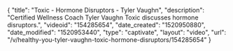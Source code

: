 {
    "title": "Toxic - Hormone Disruptors - Tyler Vaughn",
    "description": "Certified Wellness Coach Tyler Vaughn Toxic discusses hormone disruptors.",
    "videoid": "154285654",
    "date_created": "1520950880",
    "date_modified": "1520953440",
    "type": "captivate",
    "layout": "video",
    "url": "\/v\/healthy-you-tyler-vaughn-toxic-hormone-disruptors\/154285654"
}